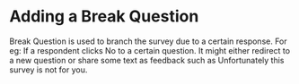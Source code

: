 # Adding a Break Question

Break Question is used to branch the survey due to a certain response. For eg: If a respondent clicks No to a certain question. It might either redirect to a new question or share some text as feedback such as Unfortunately this survey is not for you.

